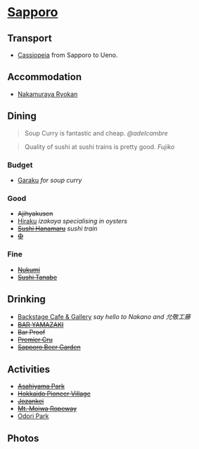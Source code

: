 # [Sapporo](http://en.wikipedia.org/wiki/Sapporo)

## Transport

* [Cassiopeia](http://en.wikipedia.org/wiki/Cassiopeia_\(train\)) from Sapporo to Ueno.

## Accommodation

* [Nakamuraya Ryokan](http://www.nakamura-ya.com/english.html)

## Dining

> Soup Curry is fantastic and cheap. _@adelcambre_

> Quality of sushi at sushi trains is pretty good. _Fujiko_

### Budget

* [Garaku](http://www.s-garaku.com) _for soup curry_

### Good

* ~~Ajihyakusen~~
* [Hiraku](http://www.k2.dion.ne.jp/~hiraku/index.html) _izakaya specialising in oysters_
* ~~[Sushi Hanamaru](http://www.sushi-hanamaru.com)~~ _sushi train_
* ~~[Φ](http://tabelog.com/hokkaido/A0101/A010103/1003075/)~~

### Fine

* ~~[Nukumi](http://r.gnavi.co.jp/h203501/lang/en/)~~
* ~~[Sushi Tanabe](http://sushi-tanabe.com)~~

## Drinking

* [Backstage Cafe & Gallery](https://plus.google.com/116461841281113509053/about?gl=US&hl=en) _say hello to Nakano and 允敬工藤_
* ~~[BAR YAMAZAKI](http://www.bar-yamazaki.com/english.html)~~
* ~~Bar Proof~~
* ~~[Premier Cru](http://www.premier-cru.jp)~~
* ~~[Sapporo Beer Garden](http://www.sapporo-bier-garten.jp/foreign/english.php)~~

## Activities

* ~~[Asahiyama Park](http://www.welcome.city.sapporo.jp/english/sites/asahiyama.html)~~
* ~~[Hokkaido Pioneer Village](http://www.kaitaku.or.jp/info/info.htm)~~
* ~~[Jozankei](http://jozankei.jp/en/)~~
* ~~[Mt. Moiwa Ropeway](http://sapporo-dc.co.jp/eng/moiwa/index.html)~~
* [Odori Park](http://en.wikipedia.org/wiki/Odori_Park)

## Photos
